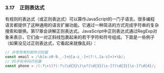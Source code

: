 ### 3.17　正则表达式

有规则的表达式（或正则表达式）可以算作JavaScript的一门子语言。很多编程语言都提供了这种通用的语言扩展功能。它通过一种简洁的方式完成字符串的复杂搜索和替换。第17章会讲解正则表达式。JavaScript中正则表达式通过RegExp对象来表示，它们由一对正斜线包裹起来的若干字符和符号组成。下面是一些例子（如果没见过正则表达式，它看起来就像乱码）：

```javascript
// 非常简单的邮件识别器
const email = /\b[a-z0-9._-]+@[a-z_-]+(?:\.[a-z]+)+\b/;
// US手机号码识别器
const phone = /(:?\+1)?(:?\(\d{3}\)\s?|\d{3}[\s-]?)\d{3}[\s-]?\d{4}/;
```

